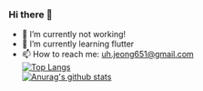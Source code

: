 ### Hi there 👋
- 🔭 I’m currently not working!
- 🌱 I’m currently learning flutter
- 📫 How to reach me: uh.jeong651@gmail.com <br>
[![Top Langs](https://github-readme-stats.vercel.app/api/top-langs/?username=mayleaf&layout=compact&count_private=true&langs_count=10)](https://github.com/anuraghazra/github-readme-stats)</br>
[![Anurag's github stats](https://github-readme-stats.vercel.app/api?username=mayleaf&count_private=true)](https://github.com/anuraghazra/github-readme-stats)
